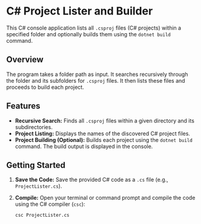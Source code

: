 # C# Project Lister and Builder

This C# console application lists all `.csproj` files (C# projects) within a specified folder and optionally builds them using the `dotnet build` command.

## Overview

The program takes a folder path as input.  It searches recursively through the folder and its subfolders for `.csproj` files.  It then lists these files and proceeds to build each project.

## Features

* **Recursive Search:** Finds all `.csproj` files within a given directory and its subdirectories.
* **Project Listing:** Displays the names of the discovered C# project files.
* **Project Building (Optional):**  Builds each project using the `dotnet build` command.  The build output is displayed in the console.

## Getting Started

1. **Save the Code:** Save the provided C# code as a `.cs` file (e.g., `ProjectLister.cs`).

2. **Compile:** Open your terminal or command prompt and compile the code using the C# compiler (`csc`):

   ```bash
   csc ProjectLister.cs